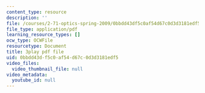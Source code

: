 ```yaml
---
content_type: resource
description: ''
file: /courses/2-71-optics-spring-2009/0bbdd43df5c0af54d67c0d3d3181edf5_jKHejk45Sg.pdf
file_type: application/pdf
learning_resource_types: []
ocw_type: OCWFile
resourcetype: Document
title: 3play pdf file
uid: 0bbdd43d-f5c0-af54-d67c-0d3d3181edf5
video_files:
  video_thumbnail_file: null
video_metadata:
  youtube_id: null
---
```

